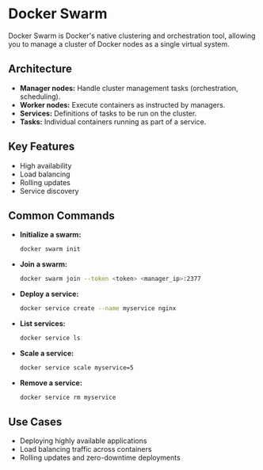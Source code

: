 # Docker Swarm

Docker Swarm is Docker's native clustering and orchestration tool, allowing you to manage a cluster of Docker nodes as a single virtual system.

## Architecture
- **Manager nodes:** Handle cluster management tasks (orchestration, scheduling).
- **Worker nodes:** Execute containers as instructed by managers.
- **Services:** Definitions of tasks to be run on the cluster.
- **Tasks:** Individual containers running as part of a service.

## Key Features
- High availability
- Load balancing
- Rolling updates
- Service discovery

## Common Commands
- **Initialize a swarm:**
  ```sh
  docker swarm init
  ```
- **Join a swarm:**
  ```sh
  docker swarm join --token <token> <manager_ip>:2377
  ```
- **Deploy a service:**
  ```sh
  docker service create --name myservice nginx
  ```
- **List services:**
  ```sh
  docker service ls
  ```
- **Scale a service:**
  ```sh
  docker service scale myservice=5
  ```
- **Remove a service:**
  ```sh
  docker service rm myservice
  ```

## Use Cases
- Deploying highly available applications
- Load balancing traffic across containers
- Rolling updates and zero-downtime deployments 